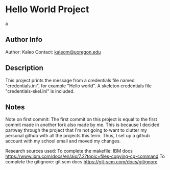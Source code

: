 # Hello World Project
a

## Author Info
Author: Kaleo
Contact: kaleom@uoregon.edu

## Description
This project prints the message from a credentials file named "credentials.ini", for example "Hello world". 
A skeleton credentials file "credentials-skel.ini" is included. 

## Notes
Note on first commit:
The first commit on this project is equal to the first commit made in another fork also made by me.
This is because I decided partway through the project that I'm not going to want to clutter my personal github with all the projects this term.
Thus, I set up a github account with my school email and moved my changes. 

Research sources used:
To complete the makefile: IBM docs
https://www.ibm.com/docs/en/aix/7.2?topic=files-copying-cp-command
To complete the gitignore: git scm docs
https://git-scm.com/docs/gitignore